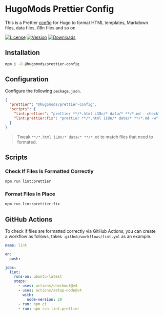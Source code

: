 # HugoMods Prettier Config

This is a Prettier [config]((https://github.com/hugomods/prettier-config/blob/main/index.json)) for Hugo to format HTML templates, Markdown files, data files, i18n files and so on.

[![License](https://flat.badgen.net/github/license/hugomods/prettier-config)](https://github.com/hugomods/prettier-config/blob/main/LICENSE)
[![Version](https://flat.badgen.net/npm/v/@hugomods/prettier-config)](https://www.npmjs.com/package/@hugomods/prettier-config)
[![Downloads](https://flat.badgen.net/npm/dt/@hugomods/prettier-config)](https://www.npmjs.com/package/@hugomods/prettier-config)

## Installation

```sh
npm i -D @hugomods/prettier-config
```

## Configuration

Configure the following `package.json`.

```json
{
  "prettier": "@hugomods/prettier-config",
  "scripts": {
    "lint:prettier": "prettier **/*.html i18n/* data/* **/*.md --check",
    "lint:prettier:fix": "prettier **/*.html i18n/* data/* **/*.md -w",
  }
}
```

> Tweak `**/*.html i18n/* data/* **/*.md` to match files that need to formated.

## Scripts

### Check If Files Is Formatted Correctly

```sh
npm run lint:prettier
```

### Format Files In Place

```sh
npm run lint:prettier:fix
```

## GitHub Actions

To check if files are formatted correctly via GitHub Actions, you can create a workflow as follows, takes `.github/workflows/lint.yml` as an example.

```yaml
name: lint

on:
  push:

jobs:
  lint:
    runs-on: ubuntu-latest
    steps:
      - uses: actions/checkout@v4
      - uses: actions/setup-node@v4
        with:
          node-version: 20
      - run: npm ci
      - run: npm run lint:prettier
```
